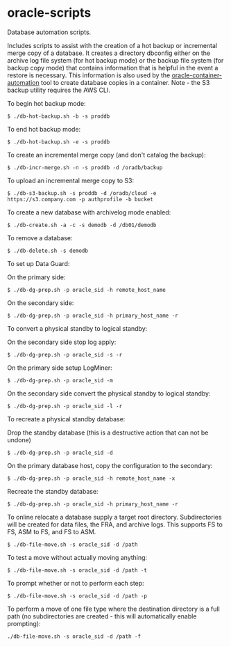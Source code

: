 # oracle-scripts

Database automation scripts.

Includes scripts to assist with the creation of a hot backup or incremental merge copy of a database. It creates a directory dbconfig either on the archive log file system (for hot backup mode) or the backup file system (for backup copy mode) that contains information that is helpful in the event a restore is necessary. This information is also used by the [oracle-container-automation](https://github.com/mminichino/oracle-container-automation) tool to create database copies in a container. Note - the S3 backup utility requires the AWS CLI.

To begin hot backup mode:
````
$ ./db-hot-backup.sh -b -s proddb
````

To end hot backup mode:
````
$ ./db-hot-backup.sh -e -s proddb
````

To create an incremental merge copy (and don't catalog the backup):
````
$ ./db-incr-merge.sh -n -s proddb -d /oradb/backup
````

To upload an incremental merge copy to S3:
````
$ ./db-s3-backup.sh -s proddb -d /oradb/cloud -e https://s3.company.com -p authprofile -b bucket
````

To create a new database with archivelog mode enabled:
````
$ ./db-create.sh -a -c -s demodb -d /db01/demodb
````

To remove a database:
````
$ ./db-delete.sh -s demodb
````

To set up Data Guard:

On the primary side:
````
$ ./db-dg-prep.sh -p oracle_sid -h remote_host_name
````

On the secondary side:
````
$ ./db-dg-prep.sh -p oracle_sid -h primary_host_name -r
````

To convert a physical standby to logical standby:

On the secondary side stop log apply:
````
$ ./db-dg-prep.sh -p oracle_sid -s -r
````

On the primary side setup LogMiner:
````
$ ./db-dg-prep.sh -p oracle_sid -m
````

On the secondary side convert the physical standby to logical standby:
````
$ ./db-dg-prep.sh -p oracle_sid -l -r
````

To recreate a physical standby database:

Drop the standby database (this is a destructive action that can not be undone)
````
$ ./db-dg-prep.sh -p oracle_sid -d
````

On the primary database host, copy the configuration to the secondary:
````
$ ./db-dg-prep.sh -p oracle_sid -h remote_host_name -x
````

Recreate the standby database:
````
$ ./db-dg-prep.sh -p oracle_sid -h primary_host_name -r
````

To online relocate a database supply a target root directory. Subdirectories will be created for data files, the FRA, and archive logs. This supports FS to FS, ASM to FS, and FS to ASM.
````
$ ./db-file-move.sh -s oracle_sid -d /path
````

To test a move without actually moving anything:
````
$ ./db-file-move.sh -s oracle_sid -d /path -t
````

To prompt whether or not to perform each step:
````
$ ./db-file-move.sh -s oracle_sid -d /path -p
````

To perform a move of one file type where the destination directory is a full path (no subdirectories are created - this will automatically enable prompting):
````
./db-file-move.sh -s oracle_sid -d /path -f
````
